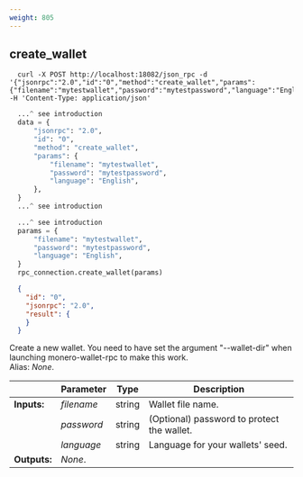 ```yaml
---
weight: 805
---
```


## **create_wallet**

```shell
  curl -X POST http://localhost:18082/json_rpc -d '{"jsonrpc":"2.0","id":"0","method":"create_wallet","params":{"filename":"mytestwallet","password":"mytestpassword","language":"English"}}' -H 'Content-Type: application/json'
```
```python
  ...^ see introduction
  data = {
      "jsonrpc": "2.0",
      "id": "0",
      "method": "create_wallet",
      "params": {
          "filename": "mytestwallet",
          "password": "mytestpassword",
          "language": "English",
      },
  }
  ...^ see introduction
```
```py
  ...^ see introduction
  params = {
      "filename": "mytestwallet",
      "password": "mytestpassword",
      "language": "English",
  }
  rpc_connection.create_wallet(params)
```
```json
  {
    "id": "0",
    "jsonrpc": "2.0",
    "result": {
    }
  }
```
Create a new wallet. You need to have set the argument "--wallet-dir" when launching monero-wallet-rpc to make this work.  
Alias: *None*.  

|             | Parameter  | Type   | Description
| ---         | ---        | ---    | ---
|**Inputs:**  | *filename* | string | Wallet file name.
|             | *password* | string | (Optional) password to protect the wallet.
|             | *language* | string | Language for your wallets' seed.
|**Outputs:** | *None*.    |        |